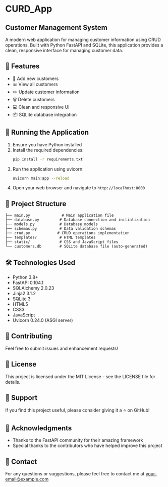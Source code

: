 # CURD_App

## Customer Management System
A modern web application for managing customer information using CRUD operations. Built with Python FastAPI and SQLite, this application provides a clean, responsive interface for managing customer data.

## 🚀 Features

- 📝 Add new customers
- 📊 View all customers
- ✏️ Update customer information
- 🗑️ Delete customers
- 💻 Clean and responsive UI
- 📦 SQLite database integration

## 🚀 Running the Application

1. Ensure you have Python installed
2. Install the required dependencies:
   ```bash
   pip install -r requirements.txt
   ```
3. Run the application using uvicorn:
   ```bash
   uvicorn main:app --reload
   ```
4. Open your web browser and navigate to `http://localhost:8000`

## 📁 Project Structure

```
├── main.py              # Main application file
├── database.py         # Database connection and initialization
├── models.py           # Database models
├── schemas.py          # Data validation schemas
├── crud.py            # CRUD operations implementation
├── templates/          # HTML templates
├── static/             # CSS and JavaScript files
└── customers.db        # SQLite database file (auto-generated)
```

## 🛠️ Technologies Used

- Python 3.8+
- FastAPI 0.104.1
- SQLAlchemy 2.0.23
- Jinja2 3.1.2
- SQLite 3
- HTML5
- CSS3
- JavaScript
- Uvicorn 0.24.0 (ASGI server)

## 🤝 Contributing

Feel free to submit issues and enhancement requests!

## 📄 License

This project is licensed under the MIT License - see the LICENSE file for details.

## 🙏 Support

If you find this project useful, please consider giving it a ⭐️ on GitHub!

## 📝 Acknowledgments

- Thanks to the FastAPI community for their amazing framework
- Special thanks to the contributors who have helped improve this project

## 📱 Contact

For any questions or suggestions, please feel free to contact me at [your-email@example.com](mailto:your-email@example.com)
